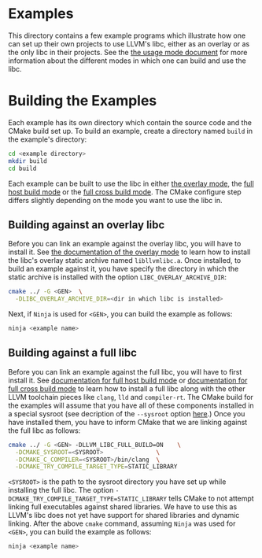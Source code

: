 Examples
========
This directory contains a few example programs which illustrate how one can set
up their own projects to use LLVM's libc, either as an overlay or as the only
libc in their projects. See the
[the usage mode document](https://libc.llvm.org/build_and_test.html) for more
information about the different modes in which one can build and use the libc.

Building the Examples
=====================
Each example has its own directory which contain the source code and the CMake
build set up. To build an example, create a directory named `build` in the
example's directory:

```bash
cd <example directory>
mkdir build
cd build
```

Each example can be built to use the libc in either
[the overlay mode](https://libc.llvm.org/overlay_mode.html), the
[full host build mode](https://libc.llvm.org/full_host_build.html) or the
[full cross build mode](https://libc.llvm.org/full_cross_build.html). The CMake
configure step differs slightly depending on the mode you want to use the libc
in.

Building against an overlay libc
--------------------------------

Before you can link an example against the overlay libc, you will have to
install it. See [the documentation of the overlay mode](https://libc.llvm.org/overlay_mode.html)
to learn how to install the libc's overlay static archive named `libllvmlibc.a`.
Once installed, to build an example against it, you have specify the directory
in which the static archive is installed with the option
`LIBC_OVERLAY_ARCHIVE_DIR`:

```bash
cmake ../ -G <GEN>  \
  -DLIBC_OVERLAY_ARCHIVE_DIR=<dir in which libc is installed>
```

Next, if `Ninja` is used for `<GEN>`, you can build the example as follows:

```bash
ninja <example name>
```

Building against a full libc
----------------------------

Before you can link an example against the full libc, you will have to first
install it. See [documentation for full host build mode](https://libc.llvm.org/full_host_build.html)
or [documentation for full cross build mode](https://libc.llvm.org/full_cross_build.html)
to learn how to install a full libc along with the other LLVM toolchain pieces
like `clang`, `lld` and `compiler-rt`. The CMake build for the examples will
assume that you have all of these components installed in a special sysroot
(see decription of the `--sysroot` option
[here](https://gcc.gnu.org/onlinedocs/gcc/Directory-Options.html).) Once you
have installed them, you have to inform CMake that we are linking against the
full libc as follows:

```bash
cmake ../ -G <GEN> -DLLVM_LIBC_FULL_BUILD=ON    \
  -DCMAKE_SYSROOT=<SYSROOT>               \
  -DCMAKE_C_COMPILER=<SYSROOT>/bin/clang  \
  -DCMAKE_TRY_COMPILE_TARGET_TYPE=STATIC_LIBRARY
```

`<SYSROOT>` is the path to the sysroot directory you have set up while
installing the full libc. The option
`-DCMAKE_TRY_COMPILE_TARGET_TYPE=STATIC_LIBRARY` tells CMake to not attempt
linking full executables against shared libraries. We have to use this as LLVM's
libc does not yet have support for shared libraries and dynamic linking. After
the above `cmake` command, assuming `Ninja` was used for `<GEN>`, you can build
the example as follows:


```bash
ninja <example name>
```
